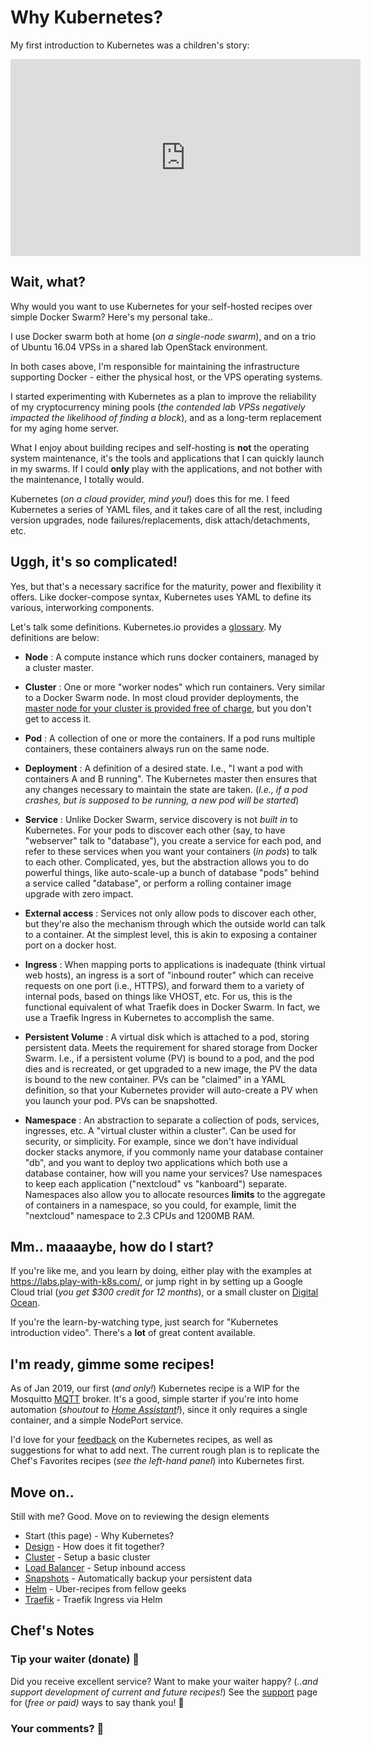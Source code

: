 # Why Kubernetes?

My first introduction to Kubernetes was a children's story:

<iframe width="560" height="315" src="https://www.youtube.com/embed/4ht22ReBjno" frameborder="0" allow="accelerometer; autoplay; encrypted-media; gyroscope; picture-in-picture" allowfullscreen></iframe>

## Wait, what?

Why would you want to use Kubernetes for your self-hosted recipes over simple Docker Swarm? Here's my personal take..

I use Docker swarm both at home (_on a single-node swarm_), and on a trio of Ubuntu 16.04 VPSs in a shared lab OpenStack environment.

In both cases above, I'm responsible for maintaining the infrastructure supporting Docker - either the physical host, or the VPS operating systems.

I started experimenting with Kubernetes as a plan to improve the reliability of my cryptocurrency mining pools (_the contended lab VPSs negatively impacted the likelihood of finding a block_), and as a long-term replacement for my aging home server.

What I enjoy about building recipes and self-hosting is **not** the operating system maintenance, it's the tools and applications that I can quickly launch in my swarms. If I could **only** play with the applications, and not bother with the maintenance, I totally would.

Kubernetes (_on a cloud provider, mind you!_) does this for me. I feed Kubernetes a series of YAML files, and it takes care of all the rest, including version upgrades, node failures/replacements, disk attach/detachments, etc.

## Uggh, it's so complicated!

Yes, but that's a necessary sacrifice for the maturity, power and flexibility it offers. Like docker-compose syntax, Kubernetes uses YAML to define its various, interworking components.

Let's talk some definitions. Kubernetes.io provides a [glossary](https://kubernetes.io/docs/reference/glossary/?fundamental=true). My definitions are below:

* **Node** : A compute instance which runs docker containers, managed by a cluster master.

* **Cluster** : One or more "worker nodes" which run containers. Very similar to a Docker Swarm node. In most cloud provider deployments, the [master node for your cluster is provided free of charge](https://www.sdxcentral.com/articles/news/google-eliminates-gke-management-fees-kubernetes-clusters/2017/11/), but you don't get to access it.

* **Pod** : A collection of one or more the containers. If a pod runs multiple containers, these containers always run on the same node.

* **Deployment** : A definition of a desired state. I.e., "I want a pod with containers A and B running". The Kubernetes master then ensures that any changes necessary to maintain the state are taken. (_I.e., if a pod crashes, but is supposed to be running, a new pod will be started_)

* **Service** : Unlike Docker Swarm, service discovery is not _built in_ to Kubernetes. For your pods to discover each other (say, to have "webserver" talk to "database"), you create a service for each pod, and refer to these services when you want your containers (_in pods_) to talk to each other. Complicated, yes, but the abstraction allows you to do powerful things, like auto-scale-up a bunch of database "pods" behind a service called "database", or perform a rolling container image upgrade with zero impact.

* **External access** : Services not only allow pods to discover each other, but they're also the mechanism through which the outside world can talk to a container. At the simplest level, this is akin to exposing a container port on a docker host.

* **Ingress** : When mapping ports to applications is inadequate (think virtual web hosts), an ingress is a sort of "inbound router" which can receive requests on one port (i.e., HTTPS), and forward them to a variety of internal pods, based on things like VHOST, etc. For us, this is the functional equivalent of what Traefik does in Docker Swarm. In fact, we use a Traefik Ingress in Kubernetes to accomplish the same.

* **Persistent Volume** : A virtual disk which is attached to a pod, storing persistent data. Meets the requirement for shared storage from Docker Swarm. I.e., if a persistent volume (PV) is bound to a pod, and the pod dies and is recreated, or get upgraded to a new image, the PV the data is bound to the new container. PVs can be "claimed" in a YAML definition, so that your Kubernetes provider will auto-create a PV when you launch your pod. PVs can be snapshotted.

* **Namespace** : An abstraction to separate a collection of pods, services, ingresses, etc. A "virtual cluster within a cluster". Can be used for security, or simplicity. For example, since we don't have individual docker stacks anymore, if you commonly name your database container "db", and you want to deploy two applications which both use a database container, how will you name your services? Use namespaces to keep each application ("nextcloud" vs "kanboard") separate. Namespaces also allow you to allocate resources **limits** to the aggregate of containers in a namespace, so you could, for example, limit the "nextcloud" namespace to 2.3 CPUs and 1200MB RAM.

## Mm.. maaaaybe, how do I start?

If you're like me, and you learn by doing, either play with the examples at https://labs.play-with-k8s.com/, or jump right in by setting up a Google Cloud trial (_you get $300 credit for 12 months_), or a small cluster on [Digital Ocean](/kubernetes/digitalocean/).

If you're the learn-by-watching type, just search for "Kubernetes introduction video". There's a **lot** of great content available.

## I'm ready, gimme some recipes!

As of Jan 2019, our first (_and only!_) Kubernetes recipe is a WIP for the Mosquitto [MQTT](/recipes/mqtt/) broker. It's a good, simple starter if you're into home automation (_shoutout to [Home Assistant](/recipes/homeassistant/)!_), since it only requires a single container, and a simple NodePort service.

I'd love for your [feedback](/support/) on the Kubernetes recipes, as well as suggestions for what to add next. The current rough plan is to replicate the Chef's Favorites recipes (_see the left-hand panel_) into Kubernetes first.

## Move on..

Still with me? Good. Move on to reviewing the design elements

* Start (this page) - Why Kubernetes?
* [Design](/kubernetes/design/) - How does it fit together?
* [Cluster](/kubernetes/cluster/) - Setup a basic cluster
* [Load Balancer](/kubernetes/loadbalancer/) - Setup inbound access
* [Snapshots](/kubernetes/snapshots/) - Automatically backup your persistent data
* [Helm](/kubernetes/helm/) - Uber-recipes from fellow geeks
* [Traefik](/kubernetes/traefik/) - Traefik Ingress via Helm


## Chef's Notes

### Tip your waiter (donate) 👏

Did you receive excellent service? Want to make your waiter happy? (_..and support development of current and future recipes!_) See the [support](/support/) page for (_free or paid)_ ways to say thank you! 👏

### Your comments? 💬
